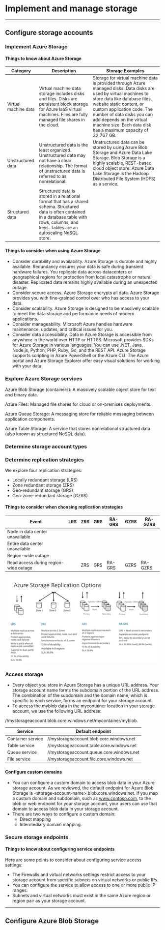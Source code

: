 # Implement and manage storage

***

## Configure storage accounts

### Implement Azure Storage

#### Things to know about Azure Storage

| Category             | Description                                                                                                                                                                                            | Storage Examples                                                                                                                                                                                                                                                                                                                       |
| -------------------- | ------------------------------------------------------------------------------------------------------------------------------------------------------------------------------------------------------ | -------------------------------------------------------------------------------------------------------------------------------------------------------------------------------------------------------------------------------------------------------------------------------------------------------------------------------------- |
| Virtual machine data | Virtual machine data storage includes disks and files. Disks are persistent block storage for Azure IaaS virtual machines. Files are fully managed file shares in the cloud.                           | Storage for virtual machine data is provided through Azure managed disks. Data disks are used by virtual machines to store data like database files, website static content, or custom application code. The number of data disks you can add depends on the virtual machine size. Each data disk has a maximum capacity of 32,767 GB. |
| Unstructured data    | Unstructured data is the least organized. Unstructured data may not have a clear relationship. The format of unstructured data is referred to as nonrelational.                                        | Unstructured data can be stored by using Azure Blob Storage and Azure Data Lake Storage. Blob Storage is a highly scalable, REST-based cloud object store. Azure Data Lake Storage is the Hadoop Distributed File System (HDFS) as a service.                                                                                          |
| Structured data      | Structured data is stored in a relational format that has a shared schema. Structured data is often contained in a database table with rows, columns, and keys. Tables are an autoscaling NoSQL store. |                                                                                                                                                                                                                                                                                                                                        |

#### Things to consider when using Azure Storage

* Consider durability and availability. Azure Storage is durable and highly available. Redundancy ensures your data is safe during transient hardware failures. You replicate data across datacenters or geographical regions for protection from local catastrophe or natural disaster. Replicated data remains highly available during an unexpected outage.
* Consider secure access. Azure Storage encrypts all data. Azure Storage provides you with fine-grained control over who has access to your data.
* Consider scalability. Azure Storage is designed to be massively scalable to meet the data storage and performance needs of modern applications.
* Consider manageability. Microsoft Azure handles hardware maintenance, updates, and critical issues for you.
* Consider data accessibility. Data in Azure Storage is accessible from anywhere in the world over HTTP or HTTPS. Microsoft provides SDKs for Azure Storage in various languages. You can use .NET, Java, Node.js, Python, PHP, Ruby, Go, and the REST API. Azure Storage supports scripting in Azure PowerShell or the Azure CLI. The Azure portal and Azure Storage Explorer offer easy visual solutions for working with your data.

### Explore Azure Storage services

Azure Blob Storage (containers): A massively scalable object store for text and binary data.

Azure Files: Managed file shares for cloud or on-premises deployments.

Azure Queue Storage: A messaging store for reliable messaging between application components.

Azure Table Storage: A service that stores nonrelational structured data (also known as structured NoSQL data).

### Determine storage account types

### Determine replication strategies

We explore four replication strategies:

* Locally redundant storage (LRS)
* Zone redundant storage (ZRS)
* Geo-redundant storage (GRS)
* Geo-zone-redundant storage (GZRS)

#### Things to consider when choosing replication strategies

| Event                                 | LRS | ZRS | GRS | RA-GRS | GZRS | RA-GZRS |
| ------------------------------------- | --- | --- | --- | ------ | ---- | ------- |
| Node in data center unavailable       |     |     |     |        |      |         |
| Entire data center unavailable        |     |     |     |        |      |         |
| Region-wide outage                    |     |     |     |        |      |         |
| Read access during region-wide outage |     | ZRS | GRS | RA-GRS | GZRS | RA-GZRS |

![alt text](../res/1.%20Manage%20Azure%20identities%20and%20governance/images/image.png)

### Access storage

* Every object you store in Azure Storage has a unique URL address. Your storage account name forms the subdomain portion of the URL address. The combination of the subdomain and the domain name, which is specific to each service, forms an endpoint for your storage account.
* To access the myblob data in the mycontainer location in your storage account, we use the following URL address:

//mystorageaccount.blob.core.windows.net/mycontainer/myblob.

| Service           | Default endpoint                          |
| ----------------- | ----------------------------------------- |
| Container service | //mystorageaccount.blob.core.windows.net  |
| Table service     | //mystorageaccount.table.core.windows.net |
| Queue service     | //mystorageaccount.queue.core.windows.net |
| File service      | //mystorageaccount.file.core.windows.net  |

#### Configure custom domains

* You can configure a custom domain to access blob data in your Azure storage account. As we reviewed, the default endpoint for Azure Blob Storage is \<storage-account-name>.blob.core.windows.net. If you map a custom domain and subdomain, such as www.contoso.com, to the blob or web endpoint for your storage account, your users can use that domain to access blob data in your storage account.
* There are two ways to configure a custom domain:
  * Direct mapping
  * Intermediary domain mapping.

### Secure storage endpoints

#### Things to know about configuring service endpoints

Here are some points to consider about configuring service access settings:

* The Firewalls and virtual networks settings restrict access to your storage account from specific subnets on virtual networks or public IPs.
* You can configure the service to allow access to one or more public IP ranges.
* Subnets and virtual networks must exist in the same Azure region or region pair as your storage account.

***

## Configure Azure Blob Storage
